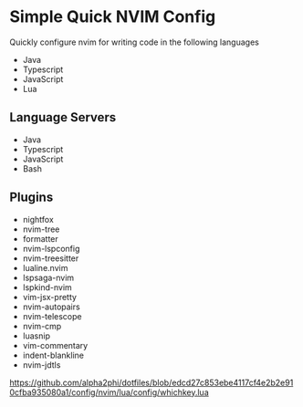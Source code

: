 # Simple Quick NVIM Config

Quickly configure nvim for writing code in the following languages

- Java
- Typescript
- JavaScript
- Lua


## Language Servers

- Java
- Typescript
- JavaScript
- Bash


## Plugins

- nightfox
- nvim-tree
- formatter
- nvim-lspconfig
- nvim-treesitter
- lualine.nvim
- lspsaga-nvim
- lspkind-nvim
- vim-jsx-pretty
- nvim-autopairs
- nvim-telescope
- nvim-cmp
- luasnip
- vim-commentary
- indent-blankline
- nvim-jdtls

https://github.com/alpha2phi/dotfiles/blob/edcd27c853ebe4117cf4e2b2e910cfba935080a1/config/nvim/lua/config/whichkey.lua
